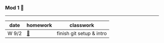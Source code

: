 ### Mod 1 :calendar:
-----
date | homework | classwork
---- | ------ | ---------
W 9/2 | [:paperclip:](https://github.com/mrWallaceMadeira/lesson1) | finish git setup & intro



